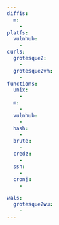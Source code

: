 ```yaml
---
diffis:
  m:
    -
platfs:
  vulnhub:
    -
curls:
  grotesque2:
    -
  grotesque2vh:
    -
functions:
  unix:
    -
  m:
    -
  vulnhub:
    -
  hash:
    -
  brute:
    -
  credz:
    -
  ssh:
    -
  cronj:
    -

wals:
  grotesque2wu:
    -
---
```

